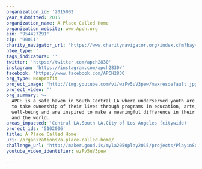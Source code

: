 ```yaml
---
organization_id: '2015002'
year_submitted: 2015
organization_name: A Place Called Home
organization_website: www.Apch.org
ein: '954427291'
zip: '90011'
charity_navigator_url: 'https://www.charitynavigator.org/index.cfm?bay=search.profile&ein=954427291'
ntee_type: ''
tags_indicators: ''
twitter: 'https://twitter.com/apch2830'
instagram: 'https://instagram.com/apch2830/'
facebook: 'https://www.facebook.com/APCH2830'
org_type: Nonprofit
project_image: 'http://img.youtube.com/vi/wzFv5uV3pew/maxresdefault.jpg'
project_video: ''
org_summary: >-
  APCH is a safe haven in South Central LA where underserved youth are empowered
  to take ownership of their lives through programs in education, arts, and
  well-being and are inspired to make a meaningful difference in their community
  and the world.
areas_impacted: 'Central LA,South LA,City of Los Angeles (citywide)'
project_ids: '5102006'
title: A Place Called Home
uri: /organizations/a-place-called-home/
challenge_url: 'http://maker.good.is/myla2050play2015/projects/PlayinSouthLA.html'
youtube_video_identifier: wzFv5uV3pew

---
```

